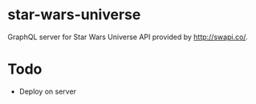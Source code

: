 # star-wars-universe

GraphQL server for Star Wars Universe API provided by http://swapi.co/.

# Todo

-   Deploy on server
